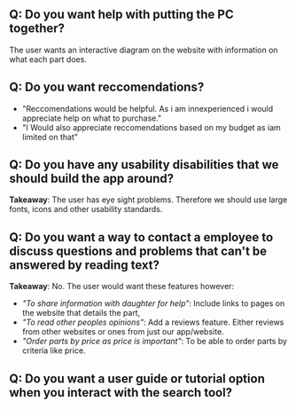## Q: Do you want help with putting the PC together?
The user wants an interactive diagram on the website with information on what each part does.

## Q: Do you want reccomendations?
- "Reccomendations would be helpful. As i am innexperienced i would appreciate help on what to purchase."
- "I Would also appreciate reccomendations based on my budget as iam limited on that"

## Q: Do you have any usability disabilities that we should build the app around?
**Takeaway**: The user has eye sight problems. Therefore we should use large fonts, icons and other usability standards.

## Q: Do you want a way to contact a employee to discuss questions and problems that can't be answered by reading text?
**Takeaway**: No. The user would want these features however:
- *"To share information with daughter for help"*: Include links to pages on the website that details the part,
- *"To read other peoples opinions"*: Add a reviews feature. Either reviews from other websites or ones from just our app/website.
- *"Order parts by price as price is important"*: To be able to order parts by criteria like price.
## Q: Do you want a user guide or tutorial option when you interact with the search tool?
